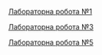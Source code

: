 [Лабораторна робота №1](https://drive.google.com/file/d/1vnnKkvmqfkypfup4VYfYcyjE61FtzscV/view?usp=sharing)

[Лабораторна робота №3](https://drive.google.com/file/d/17fv3YRQfNr88cp0XbRmvbLbgM5vuTQDg/view?usp=sharing)

[Лабораторна робота №5](https://drive.google.com/file/d/10Tj_suG8H_JznMvpw5fOL_TwgtErTdN8/view?usp=sharing)
